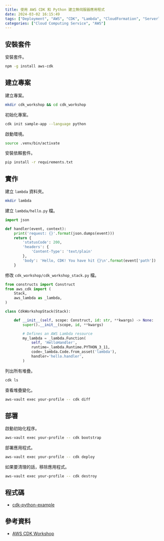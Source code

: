 ```yaml
---
title: 使用 AWS CDK 和 Python 建立無伺服器應用程式
date: 2024-03-02 16:15:49
tags: ["Deployment", "AWS", "CDK", "Lambda", "CloudFormation", "Serverless", "IaC", "Python"]
categories: ["Cloud Computing Service", "AWS"]
---
```


## 安裝套件

安裝套件。

```bash
npm -g install aws-cdk
```

## 建立專案

建立專案。

```bash
mkdir cdk_workshop && cd cdk_workshop
```

初始化專案。

```bash
cdk init sample-app --language python
```

啟動環境。

```bash
source .venv/bin/activate
```

安裝依賴套件。

```bash
pip install -r requirements.txt
```

## 實作

建立 `lambda` 資料夾。

```bash
mkdir lambda
```

建立 `lambda/hello.py` 檔。

```py
import json

def handler(event, context):
    print('request: {}'.format(json.dumps(event)))
    return {
        'statusCode': 200,
        'headers': {
            'Content-Type': 'text/plain'
        },
        'body': 'Hello, CDK! You have hit {}\n'.format(event['path'])
    }
```

修改 `cdk_workshop/cdk_workshop_stack.py` 檔。

```py
from constructs import Construct
from aws_cdk import (
    Stack,
    aws_lambda as _lambda,
)

class CdkWorkshopStack(Stack):

    def __init__(self, scope: Construct, id: str, **kwargs) -> None:
        super().__init__(scope, id, **kwargs)

        # Defines an AWS Lambda resource
        my_lambda = _lambda.Function(
            self, 'HelloHandler',
            runtime=_lambda.Runtime.PYTHON_3_11,
            code=_lambda.Code.from_asset('lambda'),
            handler='hello.handler',
        )
```

列出所有堆疊。

```bash
cdk ls
```

查看堆疊變化。

```bash
aws-vault exec your-profile -- cdk diff
```

## 部署

啟動初始化程序。

```bash
aws-vault exec your-profile -- cdk bootstrap
```

部署應用程式。

```bash
aws-vault exec your-profile -- cdk deploy
```

如果要清理的話，移除應用程式。

```bash
aws-vault exec your-profile -- cdk destroy
```

## 程式碼

- [cdk-python-example](https://github.com/memochou1993/cdk-python-example)

## 參考資料

- [AWS CDK Workshop](https://cdkworkshop.com/)
